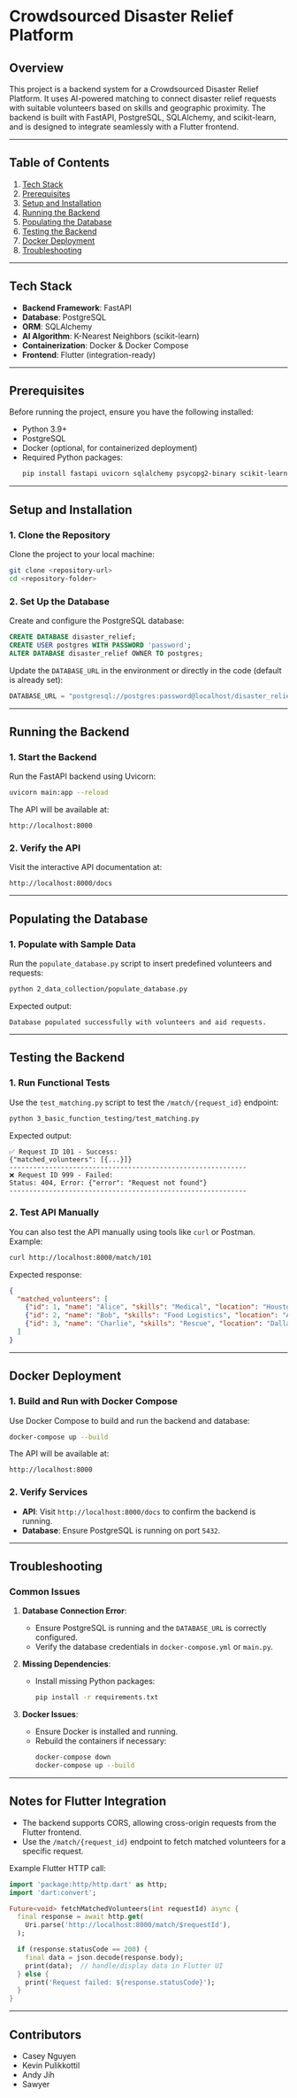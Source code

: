 # Crowdsourced Disaster Relief Platform

## Overview

This project is a backend system for a Crowdsourced Disaster Relief Platform. It uses AI-powered matching to connect disaster relief requests with suitable volunteers based on skills and geographic proximity. The backend is built with FastAPI, PostgreSQL, SQLAlchemy, and scikit-learn, and is designed to integrate seamlessly with a Flutter frontend.

---

## Table of Contents

1. [Tech Stack](#tech-stack)
2. [Prerequisites](#prerequisites)
3. [Setup and Installation](#setup-and-installation)
4. [Running the Backend](#running-the-backend)
5. [Populating the Database](#populating-the-database)
6. [Testing the Backend](#testing-the-backend)
7. [Docker Deployment](#docker-deployment)
8. [Troubleshooting](#troubleshooting)

---

## Tech Stack

- **Backend Framework**: FastAPI
- **Database**: PostgreSQL
- **ORM**: SQLAlchemy
- **AI Algorithm**: K-Nearest Neighbors (scikit-learn)
- **Containerization**: Docker & Docker Compose
- **Frontend**: Flutter (integration-ready)

---

## Prerequisites

Before running the project, ensure you have the following installed:

- Python 3.9+
- PostgreSQL
- Docker (optional, for containerized deployment)
- Required Python packages:
  ```bash
  pip install fastapi uvicorn sqlalchemy psycopg2-binary scikit-learn numpy requests
  ```

---

## Setup and Installation

### 1. Clone the Repository

Clone the project to your local machine:

```bash
git clone <repository-url>
cd <repository-folder>
```

### 2. Set Up the Database

Create and configure the PostgreSQL database:

```sql
CREATE DATABASE disaster_relief;
CREATE USER postgres WITH PASSWORD 'password';
ALTER DATABASE disaster_relief OWNER TO postgres;
```

Update the `DATABASE_URL` in the environment or directly in the code (default is already set):

```python
DATABASE_URL = "postgresql://postgres:password@localhost/disaster_relief"
```

---

## Running the Backend

### 1. Start the Backend

Run the FastAPI backend using Uvicorn:

```bash
uvicorn main:app --reload
```

The API will be available at:

```
http://localhost:8000
```

### 2. Verify the API

Visit the interactive API documentation at:

```
http://localhost:8000/docs
```

---

## Populating the Database

### 1. Populate with Sample Data

Run the `populate_database.py` script to insert predefined volunteers and requests:

```bash
python 2_data_collection/populate_database.py
```

Expected output:

```
Database populated successfully with volunteers and aid requests.
```

---

## Testing the Backend

### 1. Run Functional Tests

Use the `test_matching.py` script to test the `/match/{request_id}` endpoint:

```bash
python 3_basic_function_testing/test_matching.py
```

Expected output:

```
✅ Request ID 101 - Success:
{"matched_volunteers": [{...}]}
------------------------------------------------------------
❌ Request ID 999 - Failed:
Status: 404, Error: {"error": "Request not found"}
------------------------------------------------------------
```

### 2. Test API Manually

You can also test the API manually using tools like `curl` or Postman. Example:

```bash
curl http://localhost:8000/match/101
```

Expected response:

```json
{
  "matched_volunteers": [
    {"id": 1, "name": "Alice", "skills": "Medical", "location": "Houston"},
    {"id": 2, "name": "Bob", "skills": "Food Logistics", "location": "Austin"},
    {"id": 3, "name": "Charlie", "skills": "Rescue", "location": "Dallas"}
  ]
}
```

---

## Docker Deployment

### 1. Build and Run with Docker Compose

Use Docker Compose to build and run the backend and database:

```bash
docker-compose up --build
```

The API will be available at:

```
http://localhost:8000
```

### 2. Verify Services

- **API**: Visit `http://localhost:8000/docs` to confirm the backend is running.
- **Database**: Ensure PostgreSQL is running on port `5432`.

---

## Troubleshooting

### Common Issues

1. **Database Connection Error**:

   - Ensure PostgreSQL is running and the `DATABASE_URL` is correctly configured.
   - Verify the database credentials in `docker-compose.yml` or `main.py`.
2. **Missing Dependencies**:

   - Install missing Python packages:
     ```bash
     pip install -r requirements.txt
     ```
3. **Docker Issues**:

   - Ensure Docker is installed and running.
   - Rebuild the containers if necessary:
     ```bash
     docker-compose down
     docker-compose up --build
     ```

---

## Notes for Flutter Integration

- The backend supports CORS, allowing cross-origin requests from the Flutter frontend.
- Use the `/match/{request_id}` endpoint to fetch matched volunteers for a specific request.

Example Flutter HTTP call:

```dart
import 'package:http/http.dart' as http;
import 'dart:convert';

Future<void> fetchMatchedVolunteers(int requestId) async {
  final response = await http.get(
    Uri.parse('http://localhost:8000/match/$requestId'),
  );

  if (response.statusCode == 200) {
    final data = json.decode(response.body);
    print(data);  // handle/display data in Flutter UI
  } else {
    print('Request failed: ${response.statusCode}');
  }
}
```

---

## Contributors

- Casey Nguyen
- Kevin Pulikkottil
- Andy Jih
- Sawyer
